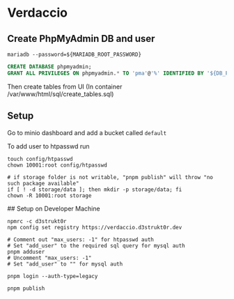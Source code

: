 # Verdaccio

## Create PhpMyAdmin DB and user

```shell
mariadb --password=${MARIADB_ROOT_PASSWORD}
```

```sql
CREATE DATABASE phpmyadmin;
GRANT ALL PRIVILEGES ON phpmyadmin.* TO 'pma'@'%' IDENTIFIED BY '${DB_PMA_PASSWORD}';
```

Then create tables from UI (In container /var/www/html/sql/create_tables.sql)

## Setup

Go to minio dashboard and add a bucket called `default`

To add user to htpasswd run

```shell
touch config/htpasswd
chown 10001:root config/htpasswd

# if storage folder is not writable, "pnpm publish" will throw "no such package available"
if [ ! -d storage/data ]; then mkdir -p storage/data; fi
chown -R 10001:root storage
```

## Setup on Developer Machine

```shell
npmrc -c d3strukt0r
npm config set registry https://verdaccio.d3strukt0r.dev

# Comment out "max_users: -1" for htpasswd auth
# Set "add_user" to the required sql query for mysql auth
pnpm adduser
# Uncomment "max_users: -1"
# Set "add_user" to "" for mysql auth

pnpm login --auth-type=legacy

pnpm publish
```
